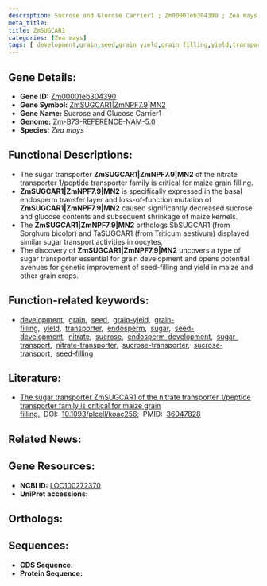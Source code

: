 ```yaml
---
description: Sucrose and Glucose Carrier1 ; Zm00001eb304390 ; Zea mays
meta_title:
title: ZmSUGCAR1
categories: [Zea mays]
tags: [ development,grain,seed,grain yield,grain filling,yield,transporter,endosperm,sugar,seed development,nitrate,sucrose,endosperm development,sugar transport,nitrate transporter,sucrose transporter,sucrose transport,seed filling ]
---
```


## Gene Details:
- **Gene ID:** [Zm00001eb304390]()
- **Gene Symbol:** <u>ZmSUGCAR1|ZmNPF7.9|MN2</u>
- **Gene Name:** Sucrose and Glucose Carrier1
- **Genome:** [Zm-B73-REFERENCE-NAM-5.0]()
- **Species:** *Zea mays*

## Functional Descriptions:
   - The sugar transporter **ZmSUGCAR1|ZmNPF7.9|MN2** of the nitrate transporter 1/peptide transporter family is critical for maize grain filling.
   - **ZmSUGCAR1|ZmNPF7.9|MN2** is specifically expressed in the basal endosperm transfer layer and loss-of-function mutation of **ZmSUGCAR1|ZmNPF7.9|MN2** caused significantly decreased sucrose and glucose contents and subsequent shrinkage of maize kernels.
   - The **ZmSUGCAR1|ZmNPF7.9|MN2** orthologs SbSUGCAR1 (from Sorghum bicolor) and TaSUGCAR1 (from Triticum aestivum) displayed similar sugar transport activities in oocytes,
   - The discovery of **ZmSUGCAR1|ZmNPF7.9|MN2** uncovers a type of sugar transporter essential for grain development and opens potential avenues for genetic improvement of seed-filling and yield in maize and other grain crops.

## Function-related keywords:
   - [development](/tags/development/),&nbsp;&nbsp;[grain](/tags/grain/),&nbsp;&nbsp;[seed](/tags/seed/),&nbsp;&nbsp;[grain-yield](/tags/grain-yield/),&nbsp;&nbsp;[grain-filling](/tags/grain-filling/),&nbsp;&nbsp;[yield](/tags/yield/),&nbsp;&nbsp;[transporter](/tags/transporter/),&nbsp;&nbsp;[endosperm](/tags/endosperm/),&nbsp;&nbsp;[sugar](/tags/sugar/),&nbsp;&nbsp;[seed-development](/tags/seed-development/),&nbsp;&nbsp;[nitrate](/tags/nitrate/),&nbsp;&nbsp;[sucrose](/tags/sucrose/),&nbsp;&nbsp;[endosperm-development](/tags/endosperm-development/),&nbsp;&nbsp;[sugar-transport](/tags/sugar-transport/),&nbsp;&nbsp;[nitrate-transporter](/tags/nitrate-transporter/),&nbsp;&nbsp;[sucrose-transporter](/tags/sucrose-transporter/),&nbsp;&nbsp;[sucrose-transport](/tags/sucrose-transport/),&nbsp;&nbsp;[seed-filling](/tags/seed-filling/)

## Literature:
   - [The sugar transporter ZmSUGCAR1 of the nitrate transporter 1/peptide transporter family is critical for maize grain filling.](https://doi.org/10.1093/plcell/koac256)&nbsp;&nbsp;DOI:&nbsp;&nbsp;[10.1093/plcell/koac256](https://doi.org/10.1093/plcell/koac256);&nbsp;&nbsp;PMID:&nbsp;&nbsp;[36047828](https://pubmed.ncbi.nlm.nih.gov/36047828/)

## Related News:

## Gene Resources:
- **NCBI ID:**  [LOC100272370](https://www.ncbi.nlm.nih.gov/gene/?term=LOC100272370)
- **UniProt accessions:**  [](https://www.uniprot.org/uniprotkb//entry)

## Orthologs:

## Sequences:
- **CDS Sequence:**
- **Protein Sequence:**
